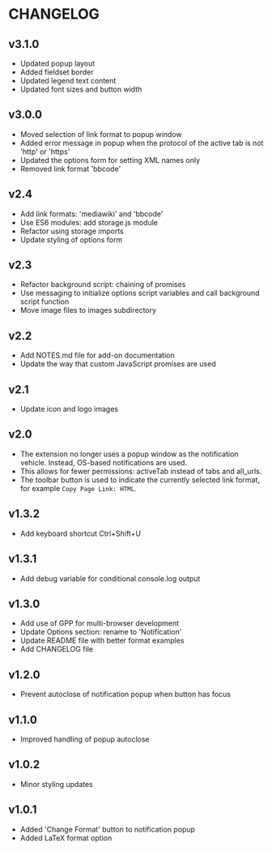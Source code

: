 # CHANGELOG

## v3.1.0
* Updated popup layout
* Added fieldset border
* Updated legend text content
* Updated font sizes and button width

## v3.0.0
* Moved selection of link format to popup window
* Added error message in popup when the protocol of the active tab is not
  'http' or 'https'
* Updated the options form for setting XML names only
* Removed link format 'bbcode'

## v2.4
* Add link formats: 'mediawiki' and 'bbcode'
* Use ES6 modules: add storage.js module
* Refactor using storage imports
* Update styling of options form

## v2.3
* Refactor background script: chaining of promises
* Use messaging to initialize options script variables and call background script function
* Move image files to images subdirectory

## v2.2
* Add NOTES.md file for add-on documentation
* Update the way that custom JavaScript promises are used

## v2.1
* Update icon and logo images

## v2.0
* The extension no longer uses a popup window as the notification vehicle.
  Instead, OS-based notifications are used.
* This allows for fewer permissions: activeTab instead of tabs and all_urls.
* The toolbar button is used to indicate the currently selected link format,
  for example `Copy Page Link: HTML`.

## v1.3.2
* Add keyboard shortcut Ctrl+Shift+U

## v1.3.1
* Add debug variable for conditional console.log output

## v1.3.0
* Add use of GPP for multi-browser development
* Update Options section: rename to 'Notification'
* Update README file with better format examples
* Add CHANGELOG file

## v1.2.0
* Prevent autoclose of notification popup when button has focus

## v1.1.0
* Improved handling of popup autoclose

## v1.0.2
* Minor styling updates

## v1.0.1
* Added 'Change Format' button to notification popup
* Added LaTeX format option
